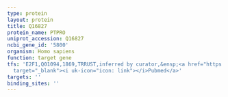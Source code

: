 ```yaml
---
type: protein
layout: protein
title: Q16827
protein_name: PTPRO
uniprot_accession: Q16827
ncbi_gene_id: '5800'
organism: Homo sapiens
function: target gene
tfs: 'E2F1,Q01094,1869,TRRUST,inferred by curator,&ensp;<a href="https://www.ncbi.nlm.nih.gov/pubmed/?term=18644370%5Buid%5D"
  target="_blank"><i uk-icon="icon: link"></i>Pubmed</a>'
targets: ''
binding_sites: ''
---
```

